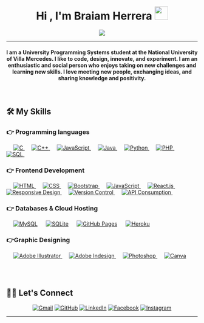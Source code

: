 
<h1 align="center">Hi , I'm Braiam Herrera <img src="https://media.giphy.com/media/hvRJCLFzcasrR4ia7z/giphy.gif" width="35"></h1>
<p align="center">
  <a href="https://github.com/DenverCoder1/readme-typing-svg"><img src="https://readme-typing-svg.herokuapp.com?lines=System+Programming+Student;Full+Stack+Web+Developer;DS%20|%20AI%20|%20ML%20Enthusiast;Always%20learning%20new%20things&center=true&width=500&height=50"></a>
</p>
<hr/>
<h4 align="center">I am a University Programming Systems student at the National University of Villa Mercedes. I like to code, design, innovate, and experiment. I am an enthusiastic and social person who enjoys taking on new challenges and learning new skills. I love meeting new people, exchanging ideas, and sharing knowledge and positivity.</h4>
<br>

## 🛠️ My Skills

### 👉 Programming languages

<p align="left"> 
  &emsp; 
  <a href="https://www.cprogramming.com/" target="_blank"> 
    <img alt="C" src="https://img.shields.io/badge/C%20-%232370ED.svg?logo=c&logoColor=white">
  </a> 
  &emsp;
  <a href="https://www.w3schools.com/cpp/" target="_blank"> 
    <img alt="C++" src="https://img.shields.io/badge/C++%20-%2300599C.svg?logo=c%2B%2B&logoColor=white">
  </a> 
  &emsp;
  <a href="https://developer.mozilla.org/en-US/docs/Web/JavaScript" target="_blank"> 
     <img alt="JavaScript" src="https://img.shields.io/badge/JavaScript%20-%23F7DF1E.svg?logo=javascript&logoColor=black">
   </a>
  &emsp;
  <a href="https://www.java.com" target="_blank"> 
    <img alt="Java" src="https://img.shields.io/badge/Java-%23007396.svg?logo=java&logoColor=white">
  </a>
  &emsp;
   <a href="https://www.python.org" target="_blank">
    <img alt="Python" src="https://img.shields.io/badge/Python%20-%2314354C.svg?logo=python&logoColor=white">
  </a>
  &emsp;
  <a href="https://www.php.net/">
    <img alt="PHP" src="https://img.shields.io/badge/PHP-%23777BB4.svg?logo=php&logoColor=white"/>
  </a>
  &emsp; 
<a href="https://www.w3schools.com/sql/" target="_blank"> 
  <img alt="SQL" src="https://img.shields.io/badge/SQL%20-%23276DC3.svg?logo=postgresql&logoColor=white">
</a> 
&emsp;
</p>

### 👉 Frontend Development
<p align="left"> 
  &emsp; 
  <a href="https://www.w3.org/html/" target="_blank"> 
   <img alt="HTML" src="https://img.shields.io/badge/HTML5%20-%23E34F26.svg?logo=html5&logoColor=white">
  </a>   
  &emsp;
  <a href="https://www.w3schools.com/css/" target="_blank">
    <img alt="CSS" src="https://img.shields.io/badge/CSS%20-%231572B6.svg?logo=css3&logoColor=white">
  </a> 
   &emsp;
  <a href="https://getbootstrap.com" target="_blank"> 
    <img alt="Bootstrap" src="https://img.shields.io/badge/Bootstrap-%23563D7C.svg?style=flat&logo=bootstrap&logoColor=white"/>
  </a>
  &emsp; 
<a href="https://developer.mozilla.org/en-US/docs/Web/JavaScript" target="_blank"> 
  <img alt="JavaScript" src="https://img.shields.io/badge/JavaScript%20-%23F7DF1E.svg?logo=javascript&logoColor=black">
</a> 
&emsp; 
<a href="https://reactjs.org/" target="_blank"> 
  <img alt="React.js" src="https://img.shields.io/badge/React.js%20-%2361DAFB.svg?logo=react&logoColor=black">
</a> 
&emsp; 


<a href="https://www.w3.org/standards/webdesign/htmlcss" target="_blank"> 
  <img alt="Responsive Design" src="https://img.shields.io/badge/Responsive%20Design%20-%239E2A2F.svg?logo=html5&logoColor=white">
</a> 
&emsp; 


<a href="https://git-scm.com/" target="_blank"> 
  <img alt="Version Control" src="https://img.shields.io/badge/Git%20-%23376D6B.svg?logo=git&logoColor=white">
</a> 
&emsp; 

 
<a href="https://developer.mozilla.org/en-US/docs/Web/API/Fetch_API" target="_blank"> 
  <img alt="API Consumption" src="https://img.shields.io/badge/API%20Consumption%20-%2378B9FF.svg?logo=api&logoColor=black">
</a> 
&emsp;

</p>

### 👉 Databases & Cloud Hosting
<p align="left">
  &emsp;
    <a href="https://www.mysql.com/"><img alt="MySQL" src="https://img.shields.io/badge/MySQL-%2300f.svg?style=flat&llogo=mysql&logoColor=white"></a>
  &emsp;
    <a href="https://www.sqlite.org/"><img alt="SQLite" src ="https://img.shields.io/badge/sqlite-%2307405e.svg?style=flat&logo=sqlite&logoColor=white"/></a>
  &emsp;
    <a href="https://www.github.com"><img alt="GitHub Pages" src="https://img.shields.io/badge/GitHub%20Pages-%23327FC7.svg?style=flat&llogo=github&logoColor=white"></a>
  &emsp;
    <a href="https://www.heroku.com/"><img alt="Heroku" src="https://img.shields.io/badge/Heroku%20-%23430098.svg?logo=heroku&logoColor=white"></a>  
 </p>
  
### 👉Graphic Designing
<p align="left">
  &emsp;
  	
  
   <a href="https://www.adobe.com/in/products/illustrator.html" target="_blank"> 
    <img alt="Adobe Illustrator" src="https://img.shields.io/badge/Adobe Illustrator-%23FF9A00.svg?style=flat&logo=adobeillustrator&logoColor=white"/>
  </a> 
  &emsp;
  <a href="https://www.adobe.com/in/products/indesign.html" target="_blank"> 
    <img alt="Adobe Indesign" src="https://img.shields.io/badge/Adobe Indesign-%e749a0.svg?style=flat&logo=adobeindesign&logoColor=white"/> 
  </a> 
    &emsp;
<a href="https://www.adobe.com/products/photoshop.html" target="_blank"> 
  <img alt="Photoshop" src="https://img.shields.io/badge/Photoshop%20-%2331A8FF.svg?logo=adobephotoshop&logoColor=white">
</a> 
    &emsp;
  <a href="#">
  	<img alt="Canva" src="https://img.shields.io/badge/Canva-%2300C4CC.svg?style=flat&logo=Canva&logoColor=white"/>
  </a>
 </p>



<br/>



</details>

<br/>

## 🙋‍♀️ Let's Connect
<p align="center">
	<a href="mailto:braiam942@gmail.com"><img src="https://img.icons8.com/bubbles/50/000000/gmail.png" alt="Gmail"/></a>
	<a href="https://github.com/Braiam-17"><img src="https://img.icons8.com/bubbles/50/000000/github.png" alt="GitHub"/></a>
	<a href="https://www.linkedin.com/in/braiam-herrera"><img src="https://img.icons8.com/bubbles/50/000000/linkedin.png" alt="LinkedIn"/></a>
	<a href="https://www.facebook.com/braiam.herrera/"><img src="https://img.icons8.com/bubbles/50/000000/facebook-new.png" alt="Facebook"/></a>
	<a href="https://www.instagram.com/braiam_a/"><img src="https://img.icons8.com/bubbles/50/000000/instagram.png" alt="Instagram"/></a>
	
</p>

<hr/>
